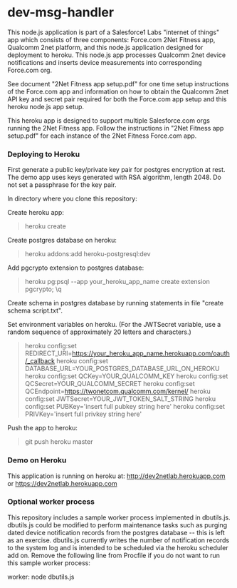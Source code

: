 # dev-msg-handler

This node.js application is part of a Salesforce1 Labs "internet of things" app which consists of 
three components: Force.com 2Net Fitness app, Qualcomm 2net platform, and this node.js application designed for deployment to heroku. 
This node.js app processes Qualcomm 2net device notifications and inserts device measurements 
into corresponding Force.com org.

See document "2Net Fitness app setup.pdf" for one time setup instructions of the Force.com app and information on how 
to obtain the Qualcomm 2net API key and secret pair required for both the 
Force.com app setup and this heroku node.js app setup.

This heroku app is designed to support multiple Salesforce.com orgs running the 2Net Fitness app. Follow the instructions in
"2Net Fitness app setup.pdf" for each instance of the 2Net Fitness Force.com app. 

### Deploying to Heroku

First generate a public key/private key pair for postgres encryption at rest. The demo app uses keys generated with RSA algorithm,
length 2048. Do not set a passphrase for the key pair.

In directory where you clone this repository:

Create heroku app:
>heroku create

Create postgres database on heroku:
>heroku addons:add heroku-postgresql:dev

Add pgcrypto extension to postgres database:
>heroku pg:psql --app your_heroku_app_name
>create extension pgcrypto;
>\q

Create schema in postgres database by running statements in file "create schema script.txt". 

Set environment variables on heroku. (For the JWTSecret variable, use a random sequence of 
approximately 20 letters and characters.)
>heroku config:set REDIRECT_URI=https://your_heroku_app_name.herokuapp.com/oauth/_callback
>heroku config:set DATABASE_URL=YOUR_POSTGRES_DATABASE_URL_ON_HEROKU
>heroku config:set QCKey=YOUR_QUALCOMM_KEY
>heroku config:set QCSecret=YOUR_QUALCOMM_SECRET
>heroku config:set QCEndpoint=https://twonetcom.qualcomm.com/kernel/
>heroku config:set JWTSecret=YOUR_JWT_TOKEN_SALT_STRING
>heroku config:set PUBKey='insert full pubkey string here'
>heroku config:set PRIVKey='insert full privkey string here'

Push the app to heroku:
>git push heroku master


### Demo on Heroku

This application is running on heroku at: http://dev2netlab.herokuapp.com or https://dev2netlab.herokuapp.com

### Optional worker process

This repository includes a sample worker process implemented in dbutils.js. dbutils.js could be modified to perform maintenance
tasks such as purging dated device notification records from the postgres database -- this is left as an exercise. dbutils.js
currently writes the number of notification records to the system log and is intended to be scheduled via the heroku scheduler
add on. Remove the following line from Procfile if you do not want to run this sample worker process:

worker: node dbutils.js
